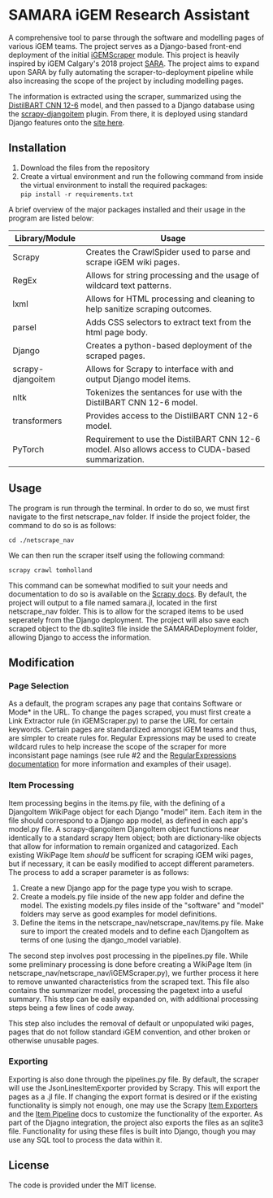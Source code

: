 # SAMARA iGEM Research Assistant

A comprehensive tool to parse through the software and modelling pages of various iGEM teams. The project serves as a Django-based front-end deployment of the initial [iGEMScraper](https://github.com/iGEMCalgary/iGEMScraper) module. This project is heavily inspired by iGEM Calgary's 2018 project [SARA](https://github.com/iGEMCalgary/research-assistant). The project aims to expand upon SARA by fully automating the scraper-to-deployment pipeline while also increasing the scope of the project by including modelling pages.

The information is extracted using the scraper, summarized using the [DistilBART CNN 12-6](https://huggingface.co/sshleifer/distilbart-cnn-12-6) model, and then passed to a Django database using the [scrapy-djangoitem](https://github.com/scrapy-plugins/scrapy-djangoitem) plugin. From there, it is deployed using standard Django features onto the [site here]().

## Installation

1. Download the files from the repository
2. Create a virtual environment and run the following command from inside the virtual environment to install the required packages:  
`pip install -r requirements.txt`  
  
A brief overview of the major packages installed and their usage in the program are listed below:

| Library/Module | Usage |
| -------------- | ----- |
| Scrapy | Creates the CrawlSpider used to parse and scrape iGEM wiki pages. |
| RegEx | Allows for string processing and the usage of wildcard text patterns. |
| lxml | Allows for HTML processing and cleaning to help sanitize scraping outcomes. |
| parsel | Adds CSS selectors to extract text from the html page body. |
| Django | Creates a python-based deployment of the scraped pages. |
| scrapy-djangoitem | Allows for Scrapy to interface with and output Django model items. |
| nltk | Tokenizes the sentances for use with the DistilBART CNN 12-6 model. |
| transformers | Provides access to the DistilBART CNN 12-6 model. |
| PyTorch | Requirement to use the DistilBART CNN 12-6 model. Also allows access to CUDA-based summarization. |

## Usage

The program is run through the terminal. In order to do so, we must first navigate to the first netscrape_nav folder. If inside the project folder, the command to do so is as follows:
  
`cd ./netscrape_nav`  
  
We can then run the scraper itself using the following command:  
  
`scrapy crawl tomholland`  

This command can be somewhat modified to suit your needs and documentation to do so is available on the [Scrapy docs](https://docs.scrapy.org/en/latest/index.html). By default, the project will output to a file named samara.jl, located in the first netscrape_nav folder. This is to allow for the scraped items to be used seperately from the Django deployment. The project will also save each scraped object to the db.sqlite3 file inside the SAMARADeployment folder, allowing Django to access the information.

## Modification

### Page Selection
  
As a default, the program scrapes any page that contains Software or Mode* in the URL. To change the pages scraped, you must first create a Link Extractor rule (in iGEMScraper.py) to parse the URL for certain keywords. Certain pages are standardized amongst iGEM teams and thus, are simpler to create rules for. Regular Expressions may be used to create wildcard rules to help increase the scope of the scraper for more inconsistant page namings (see rule #2 and the [RegularExpressions documentation](https://docs.python.org/3/library/re.html) for more information and examples of their usage). 

### Item Processing

Item processing begins in the items.py file, with the defining of a DjangoItem WikiPage object for each Django "model" item. Each item in the file should correspond to a Django app model, as defined in each app's model.py file. A scrapy-djangoitem DjangoItem object functions near identically to a standard scrapy Item object; both are dictionary-like objects that allow for information to remain organized and catagorized. Each existing WikiPage Item *should* be sufficent for scraping iGEM wiki pages, but if necessary, it can be easily modified to accept different parameters. The process to add a scraper parameter is as follows:

1. Create a new Django app for the page type you wish to scrape.
2. Create a models.py file inside of the new app folder and define the model. The existing models.py files inside of the "software" and "model" folders may serve as good examples for model definitions.
3. Define the items in the netscrape_nav/netscrape_nav/items.py file. Make sure to import the created models and to define each DjangoItem as terms of one (using the django_model variable).

The second step involves post processing in the pipelines.py file. While some preliminary processing is done before creating a WikiPage Item (in netscrape_nav/netscrape_nav/iGEMScraper.py), we further process it here to remove unwanted characteristics from the scraped text. This file also contains the summarizer model, processing the pagetext into a useful summary. This step can be easily expanded on, with additional processing steps being a few lines of code away.
  
This step also includes the removal of default or unpopulated wiki pages, pages that do not follow standard iGEM convention, and other broken or otherwise unusable pages. 

### Exporting
  
Exporting is also done through the pipelines.py file. By default, the scraper will use the JsonLinesItemExporter provided by Scrapy. This will export the pages as a .jl file. If changing the export format is desired or if the existing functionality is simply not enough, one may use the Scrapy [Item Exporters](https://docs.scrapy.org/en/latest/topics/exporters.html) and the [Item Pipeline](https://docs.scrapy.org/en/latest/topics/item-pipeline.html) docs to customize the functionality of the exporter. As part of the Djagno integration, the project also exports the files as an sqlite3 file. Functionality for using these files is built into Django, though you may use any SQL tool to process the data within it.
  
## License
The code is provided under the MIT license.
